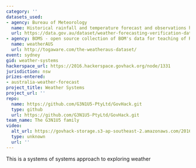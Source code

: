 ```yaml
---
category: ''
datasets_used:
- agency: Bureau of Meteorology
  name: Historical rainfall and temperature forecast and observations hourly data - Weather forecasting verification data (2015-05 to 2016-04)
  url: https://data.gov.au/dataset/weather-forecasting-verification-data-2015-05-to-2016-04
- agency: BOMS - open source collection of BOM's data for teaching of R, in Rattle R Package.
  name: weatherAUS
  url: http://togaware.com/the-weatheraus-dataset/
event: sydney
gid: weather-systems
hackerspace_url: https://2016.hackerspace.govhack.org/node/1331
jurisdiction: nsw
prizes-entered:
- australia-weather-forecast
project_title: Weather Systems
project_url: ''
repo:
  name: https://github.com/G3N1U5-PtyLtd/GovHack.git
  type: github
  url: https://github.com/G3N1U5-PtyLtd/GovHack.git
team_name: The G3N1U5 family
video:
  alt_url: https://govhack-storage.s3-ap-southeast-2.amazonaws.com/2016/WeatherSystem.mp4
  type: unknown
  url: ''
---
```


This is a systems of systems approach to exploring weather